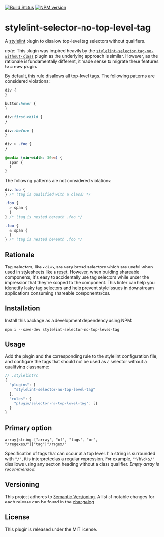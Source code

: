[![Build Status](https://travis-ci.org/soluml/stylelint-selector-no-top-level-tag.svg?branch=master)](https://travis-ci.org/soluml/stylelint-selector-no-top-level-tag)
[![NPM version](https://img.shields.io/npm/v/stylelint-selector-no-top-level-tag.svg)](https://www.npmjs.com/package/stylelint-selector-no-top-level-tag)

# stylelint-selector-no-top-level-tag

A [stylelint](https://github.com/stylelint/stylelint) plugin to disallow top-level tag selectors without qualifiers.

_note_: This plugin was inspired heavily by the [`stylelint-selector-tag-no-without-class`](https://github.com/Moxio/stylelint-selector-tag-no-without-class) plugin as the underlying approach is similar. However, as the rationale is fundamentally different, it made sense to migrate these features to a new plugin.

By default, this rule disallows all top-level tags. The following patterns are considered violations:

```css
div {
}
```

```css
button:hover {
}
```

```css
div:first-child {
}
```

```css
div::before {
}
```

```css
div > .foo {
}
```

```css
@media (min-width: 30em) {
  span {
  }
}
```

The following patterns are not considered violations:

```css
div.foo {
} /* (tag is qualified with a class) */
```

```css
.foo {
  > span {
  }
} /* (tag is nested beneath .foo */
```

```css
.foo {
  & span {
  }
} /* (tag is nested beneath .foo */
```

## Rationale

Tag selectors, like `<div>`, are very broad selectors which are useful when used in stylesheets like a [reset](https://css-tricks.com/reboot-resets-reasoning/). However, when building shareable components, it's easy to accidentally use tag selectors while under the impression that they're scoped to the component. This linter can help you idenetify leaky tag selectors and help prevent style issues in downstream applications consuming shareable components/css.

## Installation

Install this package as a development dependency using NPM:

```
npm i --save-dev stylelint-selector-no-top-level-tag
```

## Usage

Add the plugin and the corresponding rule to the stylelint configuration file, and configure the tags that should not be used as a selector without a qualifying classname:

```js
// .stylelintrc
{
  "plugins": [
    "stylelint-selector-no-top-level-tag"
  ],
  "rules": {
    "plugin/selector-no-top-level-tag": []
  }
}
```

## Primary option

`array|string`: `["array", "of", "tags", "or", "/regexes/"]|"tag"|"/regex/"`

Specification of tags that can occur at a top level. If a string is surrounded with `"/"`, it is interpreted as a regular expression. For example, `"^/h\d+$/"` disallows using any section heading without a class qualifier. _Empty array is recommended._

## Versioning

This project adheres to [Semantic Versioning](http://semver.org/). A list of notable changes for each release can be found in the [changelog](CHANGELOG.md).

## License

This plugin is released under the MIT license.
